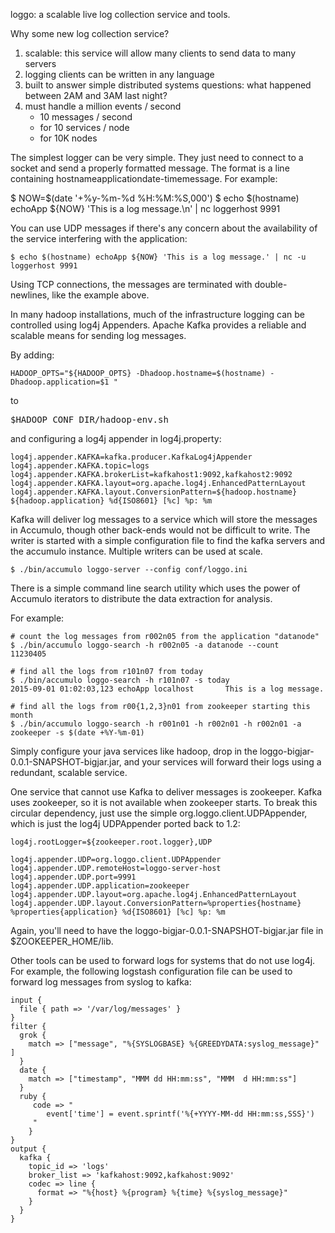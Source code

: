 <!--
Licensed to the Apache Software Foundation (ASF) under one or more
contributor license agreements.  See the NOTICE file distributed with
this work for additional information regarding copyright ownership.
The ASF licenses this file to You under the Apache License, Version 2.0
(the "License"); you may not use this file except in compliance with
the License.  You may obtain a copy of the License at

    http://www.apache.org/licenses/LICENSE-2.0

Unless required by applicable law or agreed to in writing, software
distributed under the License is distributed on an "AS IS" BASIS,
WITHOUT WARRANTIES OR CONDITIONS OF ANY KIND, either express or implied.
See the License for the specific language governing permissions and
limitations under the License.
-->

loggo: a scalable live log collection service and tools.

Why some new log collection service?

1. scalable: this service will allow many clients to send data to many servers
1. logging clients can be written in any language
1. built to answer simple distributed systems questions: what happened between 2AM and 3AM last night?
1. must handle a million events / second
	* 10 messages / second
	* for 10 services / node
	* for 10K nodes

The simplest logger can be very simple.  They just need to connect to a socket and send a properly formatted message. The format is a line containing hostname<space>application<space>date-time<space>message. For example:

   $ NOW=$(date '+%y-%m-%d %H:%M:%S,000')
   $ echo $(hostname) echoApp ${NOW} 'This is a log message.\n' | nc loggerhost 9991

You can use UDP messages if there's any concern about the availability of the service interfering with the application:

	$ echo $(hostname) echoApp ${NOW} 'This is a log message.' | nc -u loggerhost 9991

Using TCP connections, the messages are terminated with double-newlines, like the example above.

In many hadoop installations, much of the infrastructure logging can be controlled using log4j Appenders. Apache Kafka provides a reliable and scalable means for sending log messages.

By adding:

    HADOOP_OPTS="${HADOOP_OPTS} -Dhadoop.hostname=$(hostname) -Dhadoop.application=$1 "

to <pre>$HADOOP_CONF_DIR/hadoop-env.sh</pre> and configuring a log4j appender in log4j.property: 

	log4j.appender.KAFKA=kafka.producer.KafkaLog4jAppender
	log4j.appender.KAFKA.topic=logs
	log4j.appender.KAFKA.brokerList=kafkahost1:9092,kafkahost2:9092
	log4j.appender.KAFKA.layout=org.apache.log4j.EnhancedPatternLayout
	log4j.appender.KAFKA.layout.ConversionPattern=${hadoop.hostname} ${hadoop.application} %d{ISO8601} [%c] %p: %m

Kafka will deliver log messages to a service which will store the messages in Accumulo, though other back-ends would not be difficult to write. The writer is started with a simple configuration file to find the kafka servers and the accumulo instance. Multiple writers can be used at scale.

    $ ./bin/accumulo loggo-server --config conf/loggo.ini

There is a simple command line search utility which uses the power of Accumulo iterators to distribute the data extraction for analysis.

For example:

	# count the log messages from r002n05 from the application "datanode"
	$ ./bin/accumulo loggo-search -h r002n05 -a datanode --count
	11230405

	# find all the logs from r101n07 from today
	$ ./bin/accumulo loggo-search -h r101n07 -s today
	2015-09-01 01:02:03,123	echoApp localhost		This is a log message.
	
	# find all the logs from r00{1,2,3}n01 from zookeeper starting this month
	$ ./bin/accumulo loggo-search -h r001n01 -h r002n01 -h r002n01 -a zookeeper -s $(date +%Y-%m-01)

Simply configure your java services like hadoop, drop in the loggo-bigjar-0.0.1-SNAPSHOT-bigjar.jar, and your services will forward their logs using a redundant, scalable service.

One service that cannot use Kafka to deliver messages is zookeeper.  Kafka uses zookeeper, so it is not available when zookeeper starts.
To break this circular dependency, just use the simple org.loggo.client.UDPAppender, which is just the log4j UDPAppender ported back to 1.2:

	log4j.rootLogger=${zookeeper.root.logger},UDP

	log4j.appender.UDP=org.loggo.client.UDPAppender
	log4j.appender.UDP.remoteHost=loggo-server-host
	log4j.appender.UDP.port=9991
	log4j.appender.UDP.application=zookeeper
	log4j.appender.UDP.layout=org.apache.log4j.EnhancedPatternLayout
	log4j.appender.UDP.layout.ConversionPattern=%properties{hostname} %properties{application} %d{ISO8601} [%c] %p: %m

Again, you'll need to have the loggo-bigjar-0.0.1-SNAPSHOT-bigjar.jar file in $ZOOKEEPER_HOME/lib.

Other tools can be used to forward logs for systems that do not use log4j.  For example, the following logstash configuration file
can be used to forward log messages from syslog to kafka:

	input { 
	  file { path => '/var/log/messages' }
	}
	filter {
	  grok {
	    match => ["message", "%{SYSLOGBASE} %{GREEDYDATA:syslog_message}" ]
	  }
	  date { 
	    match => ["timestamp", "MMM dd HH:mm:ss", "MMM  d HH:mm:ss"]
	  }
	  ruby {
	     code => "
	        event['time'] = event.sprintf('%{+YYYY-MM-dd HH:mm:ss,SSS}')
	     "
	    }
	}
	output {
	  kafka { 
	    topic_id => 'logs' 
	    broker_list => 'kafkahost:9092,kafkahost:9092'
	    codec => line { 
	      format => "%{host} %{program} %{time} %{syslog_message}" 
	    }
	  }
	}
